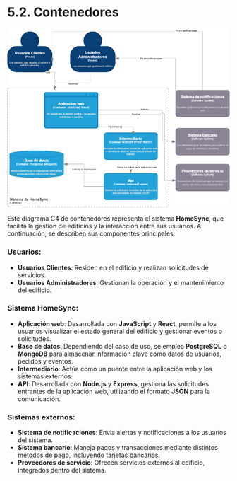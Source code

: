 # 5.2. Contenedores

![Diagrama de Contenedores](Diagrama%20contenedor.drawio.png)

Este diagrama C4 de contenedores representa el sistema **HomeSync**, que facilita la gestión de edificios y la interacción entre sus usuarios. A continuación, se describen sus componentes principales:

### Usuarios:

- **Usuarios Clientes**: Residen en el edificio y realizan solicitudes de servicios.
- **Usuarios Administradores**: Gestionan la operación y el mantenimiento del edificio.

### Sistema HomeSync:

- **Aplicación web**: Desarrollada con **JavaScript** y **React**, permite a los usuarios visualizar el estado general del edificio y gestionar eventos o solicitudes.
- **Base de datos**: Dependiendo del caso de uso, se emplea **PostgreSQL** o **MongoDB** para almacenar información clave como datos de usuarios, pedidos y eventos.
- **Intermediario**: Actúa como un puente entre la aplicación web y los sistemas externos.
- **API**: Desarrollada con **Node.js** y **Express**, gestiona las solicitudes entrantes de la aplicación web, utilizando el formato **JSON** para la comunicación.

### Sistemas externos:

- **Sistema de notificaciones**: Envía alertas y notificaciones a los usuarios del sistema.
- **Sistema bancario**: Maneja pagos y transacciones mediante distintos métodos de pago, incluyendo tarjetas bancarias.
- **Proveedores de servicio**: Ofrecen servicios externos al edificio, integrados dentro del sistema.

